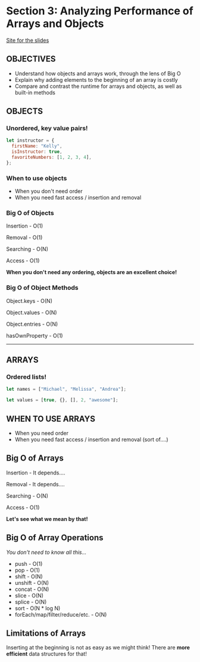 # Section 3: Analyzing Performance of Arrays and Objects

[Site for the slides](https://cs.slides.com/colt_steele/built-in-data-structures-25#/3/0/0)

## OBJECTIVES

- Understand how objects and arrays work, through the lens of Big O
- Explain why adding elements to the beginning of an array is costly
- Compare and contrast the runtime for arrays and objects, as well as built-in methods

## OBJECTS

### Unordered, key value pairs!

```js
let instructor = {
  firstName: "Kelly",
  isInstructor: true,
  favoriteNumbers: [1, 2, 3, 4],
};
```

### When to use objects

- When you don't need order
- When you need fast access / insertion and removal

### Big O of Objects

Insertion - O(1)

Removal - O(1)

Searching - O(N)

Access - O(1)

**When you don't need any ordering, objects are an excellent choice!**

### Big O of Object Methods

Object.keys - O(N)

Object.values - O(N)

Object.entries - O(N)

hasOwnProperty - O(1)

---

## ARRAYS

### Ordered lists!

```js
let names = ["Michael", "Melissa", "Andrea"];

let values = [true, {}, [], 2, "awesome"];
```

## WHEN TO USE ARRAYS

- When you need order
- When you need fast access / insertion and removal (sort of....)

## Big O of Arrays

Insertion - It depends....

Removal - It depends....

Searching - O(N)

Access - O(1)

**Let's see what we mean by that!**

## Big O of Array Operations

<em>You don't need to know all this...</em>

- push - O(1)
- pop - O(1)
- shift - O(N)
- unshift - O(N)
- concat - O(N)
- slice - O(N)
- splice - O(N)
- sort - O(N \* log N)
- forEach/map/filter/reduce/etc. - O(N)

## Limitations of Arrays

Inserting at the beginning is not as easy as we might think! There are **more efficient** data structures for that!
